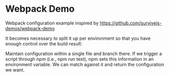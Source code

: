 # Webpack Demo
Webpack configuration example inspired by https://github.com/survivejs-demos/webpack-demo

It becomes necessary to split it up per environment so that you have enough control over the build result:

Maintain configuration within a single file and branch there. If we trigger a script through npm (i.e., npm run test), npm sets this information in an environment variable. We can match against it and return the configuration we want.